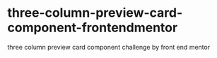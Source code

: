# three-column-preview-card-component-frontendmentor
three column preview card component challenge by front end mentor
